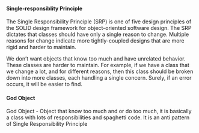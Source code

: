 

<h4>Single-responsiblity Principle</h4>

<p>The Single Responsibility Principle (SRP) is one of five design principles of the SOLID design framework for object-oriented software design. The SRP dictates that classes should have only a single reason to change. Multiple reasons for change indicate more tightly-coupled designs that are more rigid and harder to maintain.</p>

<p>We don’t want objects that know too much and have unrelated behavior. These classes are harder to maintain. For example, if we have a class that we change a lot, and for different reasons, then this class should be broken down into more classes, each handling a single concern. Surely, if an error occurs, it will be easier to find.</p>

<h4>God Object</h4>
<p>God Object - Object that know too much and or do too much, it is basically a class with lots of responsibilities and spaghetti code. It is an anti pattern of Single Responsibility Principle</p>